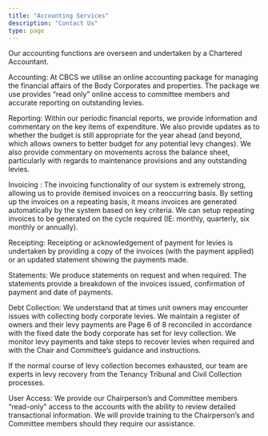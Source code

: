 ```yaml
---
title: "Accounting Services"
description: "Contact Us"
type: page
---
```


Our accounting functions are overseen and undertaken by a Chartered Accountant.
 
Accounting: At CBCS we utilise an online accounting package for managing the financial affairs of the Body Corporates and properties. The package we use provides “read only” online access to committee members and accurate reporting on outstanding levies.
 
Reporting:  Within our periodic financial reports, we provide information and commentary on the key items of expenditure. We also provide updates as to whether the budget is still appropriate for the year ahead (and beyond, which allows owners to better budget for any potential levy changes).
We also provide commentary on movements across the balance sheet, particularly with regards to maintenance provisions and any outstanding levies.
 
Invoicing : The invoicing functionality of our system is extremely strong, allowing us to provide itemised invoices on a reoccurring basis. By setting up the invoices on a repeating basis, it means invoices are generated automatically by the system based on key criteria. We can setup repeating invoices to be generated on the cycle required (IE: monthly, quarterly, six monthly or annually).
 
Receipting: Receipting or acknowledgement of payment for levies is undertaken by providing a copy of the invoices (with the payment applied) or an updated statement showing the payments made.
 
Statements: We produce statements on request and when required. The statements provide a breakdown of the invoices issued, confirmation of payment and date of payments.
 
Debt Collection: We understand that at times unit owners may encounter issues with collecting body corporate levies. We maintain a register of owners and their levy payments are Page 6 of 8 reconciled in accordance with the fixed date the body corporate has set for levy collection. We monitor levy payments and take steps to recover levies when required and with the Chair and Committee’s guidance and instructions.
 
If the normal course of levy collection becomes exhausted, our team are experts in levy recovery from the Tenancy Tribunal and Civil Collection processes.
 
User Access: We provide our Chairperson’s and Committee members “read-only” access to the accounts with the ability to review detailed transactional information. We will provide training to the Chairperson’s and Committee members should they require our assistance. 
